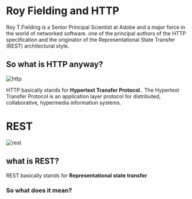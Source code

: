 
# Roy Fielding and HTTP

Roy T.Fielding is a Senior Principal Scientist at Adobe and a major force in the world of networked software.
one of the principal authors of the HTTP specification and the originator of the Representational State Transfer (REST) architectural style.

## So what is HTTP anyway?
![http](https://pbs.twimg.com/media/C-8t5rGWsAAFHwF.jpg)

HTTP basically stands for **Hypertext Transfer Protocol**..
The Hypertext Transfer Protocol is an application layer protocol for distributed, collaborative, hypermedia information systems.

# REST

![rest](https://www.seobility.net/en/wiki/images/f/f1/Rest-API.png)

## what is REST?
 REST basically stands for **Representational state transfer**
 
 ### So what does it mean?
 
